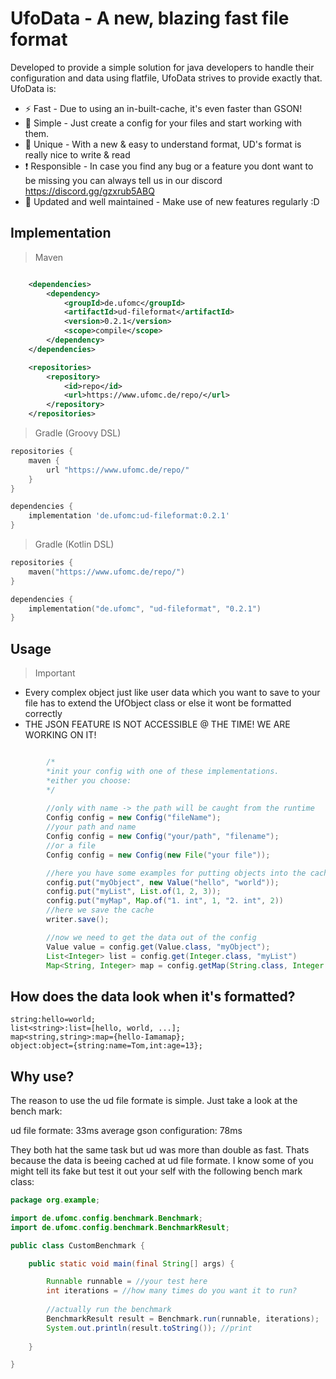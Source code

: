 # UfoData - A new, blazing fast file format

Developed to provide a simple solution for java developers to handle their configuration and data using flatfile,
UfoData strives to provide exactly that. UfoData is:
- ⚡️ Fast - Due to using an in-built-cache, it's even faster than GSON!
- 🍎 Simple - Just create a config for your files and start working with them.
- 🌈 Unique - With a new & easy to understand format, UD's format is really nice to write & read
- ❗ Responsible - In case you find any bug or a feature you dont want to be missing you can always tell us in our discord https://discord.gg/gzxrub5ABQ
- 🔄 Updated and well maintained - Make use of new features regularly :D

Implementation
-

> Maven
```xml

    <dependencies>
        <dependency>
            <groupId>de.ufomc</groupId>
            <artifactId>ud-fileformat</artifactId>
            <version>0.2.1</version>
            <scope>compile</scope>
        </dependency>
    </dependencies>

    <repositories>
        <repository>
            <id>repo</id>
            <url>https://www.ufomc.de/repo/</url>
        </repository>
    </repositories>

```

> Gradle (Groovy DSL)
```groovy
repositories {
    maven {
        url "https://www.ufomc.de/repo/"
    }
}

dependencies {
    implementation 'de.ufomc:ud-fileformat:0.2.1'
}
```

> Gradle (Kotlin DSL)
```kotlin
repositories {
    maven("https://www.ufomc.de/repo/")
}

dependencies {
    implementation("de.ufomc", "ud-fileformat", "0.2.1")
}
```

Usage
-

> Important

- Every complex object just like user data which you want to save to your file has to extend the UfObject class or else it wont be formatted correctly
- THE JSON FEATURE IS NOT ACCESSIBLE @ THE TIME! WE ARE WORKING ON IT!

```java

        /*
        *init your config with one of these implementations.
        *either you choose:
        */
        
        //only with name -> the path will be caught from the runtime
        Config config = new Config("fileName");
        //your path and name
        Config config = new Config("your/path", "filename");
        //or a file
        Config config = new Config(new File("your file"));

        //here you have some examples for putting objects into the cache
        config.put("myObject", new Value("hello", "world"));
        config.put("myList", List.of(1, 2, 3));
        config.put("myMap", Map.of("1. int", 1, "2. int", 2))
        //here we save the cache
        writer.save();

        //now we need to get the data out of the config
        Value value = config.get(Value.class, "myObject");
        List<Integer> list = config.get(Integer.class, "myList")
        Map<String, Integer> map = config.getMap(String.class, Integer.class, "myMap");


```

How does the data look when it's formatted?
-
```
string:hello=world;
list<string>:list=[hello, world, ...];
map<string,string>:map={hello-Iamamap};
object:object={string:name=Tom,int:age=13};
```

Why use?
-

The reason to use the ud file formate is simple. Just take a look at the bench mark:

ud file formate: 33ms
average gson configuration: 78ms

They both hat the same task but ud was more than double as fast. 
Thats because the data is beeing cached at ud file formate.
I know some of you might tell its fake but test it out your self with the following bench mark class:

```java
package org.example;

import de.ufomc.config.benchmark.Benchmark;
import de.ufomc.config.benchmark.BenchmarkResult;

public class CustomBenchmark {

    public static void main(final String[] args) {

        Runnable runnable = //your test here
        int iterations = //how many times do you want it to run?
                
        //actually run the benchmark        
        BenchmarkResult result = Benchmark.run(runnable, iterations);
        System.out.println(result.toString()); //print
        
    }

}
```

